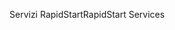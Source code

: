 <span data-ttu-id="b8993-101">Servizi RapidStart</span><span class="sxs-lookup"><span data-stu-id="b8993-101">RapidStart Services</span></span>